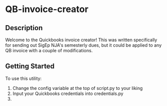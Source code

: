 # QB-invoice-creator

## Description
Welcome to the Quickbooks invoice creator! This was written specifically for sending out SigEp NJA's semesterly dues, but it could be applied to any QB invoice with a couple of modifications.

## Getting Started
To use this utility:
1. Change the config variable at the top of script.py to your liking
2. Input your Quickbooks credentials into credentials.py
3.

